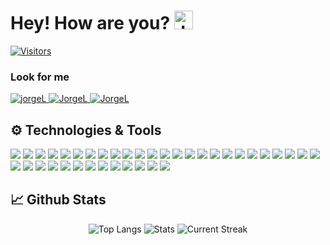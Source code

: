 # Hey! How are you? <img alt="JorgeL" src="https://emojis.slackmojis.com/emojis/images/1500426137/2648/allo-tongue.gif?1500426137" width="30"/>

[![Visitors](https://api.visitorbadge.io/api/visitors?path=https%3A%2F%2Fgithub.com%2Fiamwarning%2Fiamwarning&countColor=%23ff9800&style=flat-square)](https://visitorbadge.io/status?path=https%3A%2F%2Fgithub.com%2Fiamwarning%2Fiamwarning)

<h3>Look for me</h3>
<p>
  <a href="https://github.com/iamwarning" target="_blank">
    <img alt="jorgeL" src="https://img.shields.io/github/followers/iamwarning?color=lightgrey&label=Github&logo=github&logoColor=white&style=for-the-badge"/>
  </a>
  <a href="https://twitter.com/rootCrash" target="_blank">
    <img alt="JorgeL" src="https://img.shields.io/twitter/follow/rootCrash?label=Twitter&logo=twitter&logoColor=white&style=for-the-badge" />
  </a>
  <a href="https://www.linkedin.com/in/baos/" target="_blank">
    <img alt="JorgeL" src="https://img.shields.io/badge/linkedin-%230077B5.svg?&style=for-the-badge&logo=linkedin&logoColor=white" />
  </a>
</p>

## ⚙ Technologies & Tools
![](https://img.shields.io/badge/OS-Linux-informational?style=flat-square&logo=Linux&logoColor=white&color=FF9800)
![](https://img.shields.io/badge/OS-Kali_Linux-informational?style=flat-square&logo=kali-linux&logoColor=white&color=FF9800)
![](https://img.shields.io/badge/OS-Windows-informational?style=flat-square&logo=windows&logoColor=white&color=FF9800)
![](https://img.shields.io/badge/OS-macOs-informational?style=flat-square&logo=macos&logoColor=white&color=FF9800)
![](https://img.shields.io/badge/Editor-IntelliJ_IDEA-informational?style=flat-square&logo=intellij-idea&logoColor=white&color=FF9800)
![](https://img.shields.io/badge/Editor-WebStorm-informational?style=flat-square&logo=webstorm&logoColor=white&color=FF9800)
![](https://img.shields.io/badge/Editor-PyCharm-informational?style=flat-square&logo=pycharm&logoColor=white&color=FF9800)
![](https://img.shields.io/badge/Editor-Eclipse_IDE-informational?style=flat-square&logo=eclipse-ide&logoColor=white&color=FF9800)
![](https://img.shields.io/badge/Database-PostgreSQL-informational?style=flat-square&logo=postgresql&logoColor=white&color=FF9800)
![](https://img.shields.io/badge/Database-MySQL-informational?style=flat-square&logo=mysql&logoColor=white&color=FF9800)
![](https://img.shields.io/badge/Database-SQLite-informational?style=flat-square&logo=sqlite&logoColor=white&color=FF9800)
![](https://img.shields.io/badge/Database-MariaDB-informational?style=flat-square&logo=mariadb&logoColor=white&color=FF9800)
![](https://img.shields.io/badge/NoSQL-Firebase-informational?style=flat-square&logo=firebase&logoColor=white&color=FF9800)
![](https://img.shields.io/badge/NoSQL-MongoDB-informational?style=flat-square&logo=mongodb&logoColor=white&color=FF9800)
![](https://img.shields.io/badge/Tools-Docker-informational?style=flat-square&logo=docker&logoColor=white&color=FF9800)
![](https://img.shields.io/badge/Tools-Kubernetes-informational?style=flat-square&logo=kubernetes&logoColor=white&color=FF9800)
![](https://img.shields.io/badge/Tools-Git-informational?style=flat-square&logo=git&logoColor=white&color=FF9800)
![](https://img.shields.io/badge/Tools-SonarQube-informational?style=flat-square&logo=sonarqube&logoColor=white&color=FF9800)
![](https://img.shields.io/badge/Tools-SonarLint-informational?style=flat-square&logo=sonarlint&logoColor=white&color=FF9800)
![](https://img.shields.io/badge/Tools-Apache_Kafka-informational?style=flat-square&logo=apachekafka&logoColor=white&color=FF9800)
![](https://img.shields.io/badge/Tools-Postman-informational?style=flat-square&logo=postman&logoColor=white&color=FF9800)
![](https://img.shields.io/badge/Tools-Insomnia-informational?style=flat-square&logo=insomnia&logoColor=white&color=FF9800)
![](https://img.shields.io/badge/Frameworks-Angular-informational?style=flat-square&logo=angular&logoColor=white&color=FF9800)
![](https://img.shields.io/badge/Frameworks-NestJS-informational?style=flat-square&logo=nestjs&logoColor=white&color=FF9800)
![](https://img.shields.io/badge/Frameworks-Express.js-informational?style=flat-square&logo=express&logoColor=white&color=FF9800)
![](https://img.shields.io/badge/Framework-Spring_Boot-informational?style=flat-square&logo=springboot&logoColor=white&color=FF9800)
![](https://img.shields.io/badge/Library-React-informational?style=flat-square&logo=React&logoColor=white&color=FF9800)
![](https://img.shields.io/badge/UI-Material_UI-informational?style=flat-square&logo=materialui&logoColor=white&color=FF9800)
![](https://img.shields.io/badge/UI-Bootstrap-informational?style=flat-square&logo=bootstrap&logoColor=white&color=FF9800)
![](https://img.shields.io/badge/UI-Tailwind_CSS-informational?style=flat-square&logo=tailwindcss&logoColor=white&color=FF9800)
![](https://img.shields.io/badge/UI-CSS3-informational?style=flat-square&logo=css3&logoColor=white&color=FF9800)
![](https://img.shields.io/badge/Code-Python-informational?style=flat-square&logo=python&logoColor=white&color=FF9800)
![](https://img.shields.io/badge/Code-Java-informational?style=flat-square&logo=java&logoColor=white&color=FF9800)
![](https://img.shields.io/badge/Code-JavaScript-informational?style=flat-square&logo=javascript&logoColor=white&color=FF9800)
![](https://img.shields.io/badge/Code-TypeScript-informational?style=flat-square&logo=typescript&logoColor=white&color=FF9800)
![](https://img.shields.io/badge/Cloud-Google_Cloud-informational?style=flat-square&logo=googlecloud&logoColor=white&color=FF9800)
![](https://img.shields.io/badge/Cloud-Amazon_AWS-informational?style=flat-square&logo=amazonaws&logoColor=white&color=FF9800)
![](https://img.shields.io/badge/Cloud-Digital_Ocean-informational?style=flat-square&logo=digitalocean&logoColor=white&color=FF9800)

## :chart_with_upwards_trend: Github Stats
<p align="center">
  <img alt="Top Langs" src ="https://github-readme-stats.vercel.app/api/top-langs/?username=iamwarning&layout=compact&hide_border=true&theme=darcula&bg_color=00000000&langs_count=10&hide=css,html">
  <img alt="Stats" src ="https://github-readme-stats.vercel.app/api?username=iamwarning&show_icons=true&theme=darcula&hide_border=true&bg_color=00000000">
  <img alt="Current Streak" src ="https://github-readme-streak-stats.herokuapp.com?user=iamwarning&theme=darcula&hide_border=true&background=FFFFFF00">
</p>
